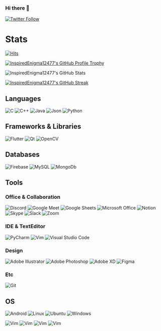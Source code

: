 ### Hi there 👋

<!--
**InspiredEnigma12477/Inspiredenigma12477** is a ✨ _special_ ✨ repository because its `README.md` (this file) appears on your GitHub profile.

Here are some ideas to get you started:

- 🔭 I’m currently working on ...
- 🌱 I’m currently learning ...
- 👯 I’m looking to collaborate on ...
- 🤔 I’m looking for help with ...
- 💬 Ask me about ...
- 📫 How to reach me: ...
- 😄 Pronouns: ...
- ⚡ Fun fact: ...

-->
<p>
  <a href="https://twitter.com/sakoreshivam">
    <img alt="Twitter Follow" src="https://img.shields.io/twitter/follow/sakoreshivam?style=for-the-badge">
  </a>
</p>


# Stats

[![Hits](https://hits.seeyoufarm.com/api/count/incr/badge.svg?url=https%3A%2F%2Fgithub.com%2FInspiredEnigma12477&count_bg=%23FD6D6D&title_bg=%23555555&icon=github.svg&icon_color=%23E7E7E7&title=TODAY+%2F+TOTAL&edge_flat=false)](https://hits.seeyoufarm.com)  

[![InspiredEnigma12477's GitHub Profile Trophy](https://github-profile-trophy.vercel.app/?username=InspiredEnigma12477&theme=onestar&row=2)](https://github.com/ryo-ma/github-profile-trophy)  

![InspiredEnigma12477's GitHub Stats](https://github-readme-stats.vercel.app/api?username=InspiredEnigma12477&theme=highcontrast&count_private=true&show_icons=true&border_radius=8)  

[![InspiredEnigma12477's GitHub Streak](http://github-readme-streak-stats.herokuapp.com?user=InspiredEnigma12477&theme=maroongold)](https://git.io/streak-stats)

## Languages
![C](https://img.shields.io/badge/C-00599C?style=for-the-badge&logo=c&logoColor=white)
![C++](https://img.shields.io/badge/C%2B%2B-00599C?style=for-the-badge&logo=c%2B%2B&logoColor=white)
![Java](https://img.shields.io/badge/Java-ED8B00?style=for-the-badge&logo=java&logoColor=white)
![Json](https://img.shields.io/badge/json-5E5C5C?style=for-the-badge&logo=json&logoColor=white)
![Python](https://img.shields.io/badge/Python-3776AB?style=for-the-badge&logo=python&logoColor=white)

## Frameworks & Libraries
![Flutter](https://img.shields.io/badge/Flutter-02569B?style=for-the-badge&logo=flutter&logoColor=white)
![Qt](https://img.shields.io/badge/Qt-41CD52?style=for-the-badge&logo=qt&logoColor=white)
![OpenCV](https://img.shields.io/badge/OpenCV-27338e?style=for-the-badge&logo=OpenCV&logoColor=white)

## Databases
![Firebase](https://img.shields.io/badge/firebase-ffca28?style=for-the-badge&logo=firebase&logoColor=black)
![MySQL](https://img.shields.io/badge/MySQL-00000F?style=for-the-badge&logo=mysql&logoColor=white)
![MongoDb](https://img.shields.io/badge/MongoDb-07405E?style=for-the-badge&logo=mongodb&logoColor=white)

## Tools
### Office & Collaboration
![Discord](https://img.shields.io/badge/Discord-7289DA?style=for-the-badge&logo=discord&logoColor=white)
![Google Meet](https://img.shields.io/badge/Google%20Meet-32A350?style=for-the-badge&logo=google-meet&logoColor=white)
![Google Sheets](https://img.shields.io/badge/Google%20Sheets-34A853?style=for-the-badge&logo=google-sheets&logoColor=white)
![Microsoft Office](https://img.shields.io/badge/Microsoft_Office-D83B01?style=for-the-badge&logo=microsoft-office&logoColor=white)
![Notion](https://img.shields.io/badge/Notion-000000?style=for-the-badge&logo=notion&logoColor=white)
![Skype](https://img.shields.io/badge/Skype-blue?style=for-the-badge&logo=skype&logoColor=white)
![Slack](https://img.shields.io/badge/Slack-4A154B?style=for-the-badge&logo=slack&logoColor=white)
![Zoom](https://img.shields.io/badge/Zoom-2D8CFF?style=for-the-badge&logo=zoom&logoColor=white)

### IDE & TextEditor
![PyCharm](https://img.shields.io/badge/PyCharm-000000.svg?&style=for-the-badge&logo=PyCharm&logoColor=white)
![Vim](https://img.shields.io/badge/VIM-%2311AB00.svg?&style=for-the-badge&logo=vim&logoColor=white)
![Visual Studio Code](https://img.shields.io/badge/Visual_Studio_Code-0078D4?style=for-the-badge&logo=visual%20studio%20code&logoColor=white)

### Design
![Adobe Illustrator](https://img.shields.io/badge/Adobe%20Illustrator-FF9A00?style=for-the-badge&logo=adobe%20illustrator&logoColor=white)
![Adobe Photoshop](https://img.shields.io/badge/Adobe%20Photoshop-31A8FF?style=for-the-badge&logo=Adobe%20Photoshop&logoColor=black)
![Adobe XD](https://img.shields.io/badge/Adobe%20XD-470137?style=for-the-badge&logo=Adobe%20XD&logoColor=#FF61F6)
![Figma](https://img.shields.io/badge/Figma-F24E1E?style=for-the-badge&logo=figma&logoColor=white)

### Etc
![Git](https://img.shields.io/badge/Git-F05032?style=for-the-badge&logo=git&logoColor=white)

## OS
![Android](https://img.shields.io/badge/Android-3DDC84?style=for-the-badge&logo=android&logoColor=white)
![Linux](https://img.shields.io/badge/Linux-FCC624?style=for-the-badge&logo=linux&logoColor=black)
![Ubuntu](https://img.shields.io/badge/Ubuntu-E95420?style=for-the-badge&logo=ubuntu&logoColor=white)
![Windows](https://img.shields.io/badge/Windows-0078D6?style=for-the-badge&logo=windows&logoColor=white)



![Vim](https://img.shields.io/badge/Aman_Agham-Member-yellow)
![Vim](https://img.shields.io/badge/Shivam_Sakore-Member-yellow)
![Vim](https://img.shields.io/badge/Rupesh_Chincholkar-Member-yellow)
![Vim](https://img.shields.io/badge/Vishal_Khiratkar-Member-yellow)
